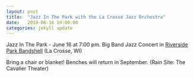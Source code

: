```yaml
---
layout: post
title:  "Jazz In The Park with the La Crosse Jazz Orchestra"
date:   2019-06-16 19:00:00
categories: jekyll update
---
```


<div class="entry-content">
<p>Jazz In The Park - June 16 at 7:00 pm.
	Big Band Jazz Concert in <a href="https://goo.gl/maps/KDpiw28dtVzuYyKh7">Riverside Park Bandshell</a> (La Crosse, WI)</p>

<p>Bring a chair or blanket! Benches will return in September.
(Rain Site: The Cavalier Theater)</p>

</div>

